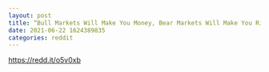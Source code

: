 ```yaml
--- 
layout: post 
title: “Bull Markets Will Make You Money, Bear Markets Will Make You Rich 
date: 2021-06-22 1624389835 
categories: reddit 
--- 
```

https://redd.it/o5v0xb